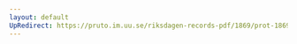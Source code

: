 ```yaml
---
layout: default
UpRedirect: https://pruto.im.uu.se/riksdagen-records-pdf/1869/prot-1869--ak--316/prot-1869--ak--316_013.pdf
---
```

